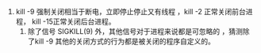 1. kill -9 强制关闭相当于断电，立即停止停止又有线程 ，kill -2 正常关闭前台进程， kill -15正常关闭后台进程。  
    1. 除了信号 SIGKILL(9) 外，其他信号对于进程来说都是可忽略的 ，猜测除了kill -9 其他的关闭方式的行为都是被关闭的程序自定义的。
